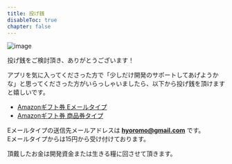 ```yaml
---
title: 投げ銭
disableToc: true
chapter: false
---
```


![image](https://hyoromo.github.io/sound-game-training-universal/img_congratulation.png)

投げ銭をご検討頂き、ありがとうございます！

アプリを気に入ってくださった方で「少しだけ開発のサポートしてあげようかな」と思ってくださった方がいらっしゃいましたら、以下から投げ銭を頂けますと嬉しいです。

- [Amazonギフト券 Eメールタイプ](https://amzn.to/3dr0gIh)
- [Amazonギフト券 商品券タイプ](https://www.amazon.co.jp/hz/wishlist/ls/370CVCOUAFLVK?ref_=wl_share)

Eメールタイプの送信先メールアドレスは <b>hyoromo@gmail.com</b> です。<br>
Eメールタイプからは15円から受け付けております。

頂戴したお金は開発資金または生きる糧に回させて頂きます。
